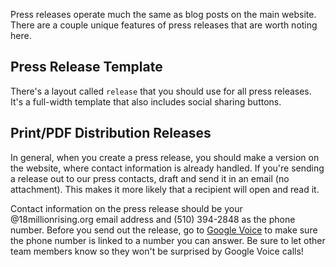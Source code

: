 Press releases operate much the same as blog posts on the main website. There are a couple unique features of press releases that are worth noting here.

## Press Release Template

There's a layout called `release` that you should use for all press releases. It's a full-width template that also includes social sharing buttons.

## Print/PDF Distribution Releases

In general, when you create a press release, you should make a version on the website, where contact information is already handled. If you're sending a release out to our press contacts, draft and send it in an email (no attachment). This makes it more likely that a recipient will open and read it.

Contact information on the press release should be your @18millionrising.org email address and (510) 394-2848 as the phone number. Before you send out the release, go to [Google Voice](https://voice.google.com) to make sure the phone number is linked to a number you can answer. Be sure to let other team members know so they won't be surprised by Google Voice calls!
